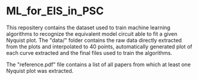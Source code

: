 # ML_for_EIS_in_PSC

This repositery contains the dataset used to train machine learning algorithms to recognize the equivalent model circuit able to fit a given Nyquist plot.
The "data/" folder contains the raw data directly extracted from the plots and interpolated to 40 points, automatically generated plot of each curve extracted and the final files used to train the algorithms.

The "reference.pdf" file contains a list of all papers from which at least one Nyquist plot was extracted.
